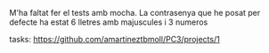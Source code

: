 M'ha faltat fer el tests amb mocha.
La contrasenya que he posat per defecte ha estat 6 lletres amb majuscules i 3 numeros

tasks: https://github.com/amartineztbmoll/PC3/projects/1






